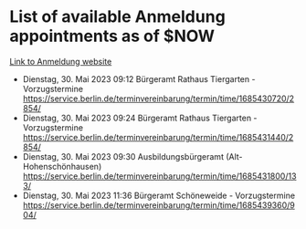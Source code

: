 # List of available Anmeldung appointments as of $NOW
[Link to Anmeldung website](https://service.berlin.de/terminvereinbarung/termin/tag.php?termin=1&anliegen[]=120686&dienstleisterlist=122210,122217,327316,122219,327312,122227,327314,122231,327346,122243,327348,122254,122252,329742,122260,329745,122262,329748,122271,327278,122273,327274,122277,327276,330436,122280,327294,122282,327290,122284,327292,122291,327270,122285,327266,122286,327264,122296,327268,150230,329760,122297,327286,122294,327284,122312,329763,122314,329775,122304,327330,122311,327334,122309,327332,317869,122281,327352,122279,329772,122283,122276,327324,122274,327326,122267,329766,122246,327318,122251,327320,122257,327322,122208,327298,122226,327300&herkunft=http%3A%2F%2Fservice.berlin.de%2Fdienstleistung%2F120686%2F)
- Dienstag, 30. Mai 2023 09:12 Bürgeramt Rathaus Tiergarten - Vorzugstermine https://service.berlin.de/terminvereinbarung/termin/time/1685430720/2854/
- Dienstag, 30. Mai 2023 09:24 Bürgeramt Rathaus Tiergarten - Vorzugstermine https://service.berlin.de/terminvereinbarung/termin/time/1685431440/2854/
- Dienstag, 30. Mai 2023 09:30 Ausbildungsbürgeramt (Alt- Hohenschönhausen) https://service.berlin.de/terminvereinbarung/termin/time/1685431800/133/
- Dienstag, 30. Mai 2023 11:36 Bürgeramt Schöneweide - Vorzugstermine https://service.berlin.de/terminvereinbarung/termin/time/1685439360/904/
